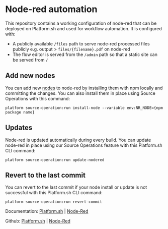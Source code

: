 # Node-red automation

This repository contains a working configuration of node-red that can be deployed on Platform.sh and used for workflow automation. It is configured with:
- A publicly available `/files` path to serve node-red processed files publicly e.g. output > `files/{filename}.pdf` on node-red
- The flow editor is served from the `/admin` path so that a static site can be served from `/`

## Add new nodes

You can add new [nodes](https://flows.nodered.org/search?type=node) to node-red by installing them with npm locally and committing the changes. You can also install them in place using Source Operations with this command:

`platform source-operation:run install-node --variable env:NR_NODE={npm package name}`

## Updates

Node-red is updated automatically during every build. You can update node-red in place using our Source Operations feature with this Platform.sh CLI command:

`platform source-operation:run update-nodered`

## Revert to the last commit

You can revert to the last commit if your node install or update is not successful with this Platform.sh CLI command:

`platform source-operation:run revert-commit`

Documentation: [Platform.sh](https://docs.platform.sh/) | [Node-Red](https://nodered.org/docs/)

Github: [Platform.sh](https://github.com/platformsh/) | [Node-Red](https://github.com/node-red/)

